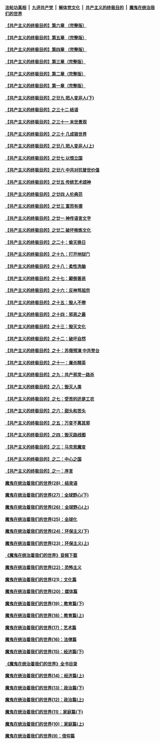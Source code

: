####  [法轮功真相](../../../../basic/blob/master/README.md?t=06010301) &nbsp;|&nbsp; [九评共产党](../../../../9ping.md/blob/master/README.md?t=06010301) &nbsp;|&nbsp; [解体党文化](../../../../jtdwh.md/blob/master/README.md?t=06010301)  &nbsp;|&nbsp; [共产主义的终极目的](../../../../gczydzjmd.md/blob/master/README.md?t=06010301) &nbsp;|&nbsp; [魔鬼在统治我们的世界](../../../../mgztzwmdsj.md/blob/master/README.md?t=06010301) 

#### [【共产主义的终极目的】第六章 （完整版）](../pages/nsc422/n11428913.md?t=06010301) 

#### [【共产主义的终极目的】第五章 （完整版）](../pages/nsc422/n11428912.md?t=06010301) 

#### [【共产主义的终极目的】第四章 （完整版）](../pages/nsc422/n11428907.md?t=06010301) 

#### [【共产主义的终极目的】第三章（完整版）](../pages/nsc422/n11428848.md?t=06010301) 

#### [【共产主义的终极目的】第二章（完整版）](../pages/nsc422/n11428831.md?t=06010301) 

#### [【共产主义的终极目的】第一章（完整版）](../pages/nsc422/n11417651.md?t=06010301) 

#### [【共产主义的终极目的】之廿九 把人变非人(下)](../pages/nsc422/n11344140.md?t=06010301) 

#### [【共产主义的终极目的】之三十二 结语](../pages/nsc422/n11360535.md?t=06010301) 

#### [【共产主义的终极目的】之三十一 末世景观](../pages/nsc422/n11351129.md?t=06010301) 

#### [【共产主义的终极目的】之三十 几成狼世界](../pages/nsc422/n11348280.md?t=06010301) 

#### [【共产主义的终极目的】之廿八 把人变非人(上)](../pages/nsc422/n11340492.md?t=06010301) 

#### [【共产主义的终极目的】之廿七 以恨立国](../pages/nsc422/n11336944.md?t=06010301) 

#### [【共产主义的终极目的】之廿六 中共对抗普世价值](../pages/nsc422/n11324785.md?t=06010301) 

#### [【共产主义的终极目的】之廿五 传统艺术颂神](../pages/nsc422/n11296396.md?t=06010301) 

#### [【共产主义的终极目的】之廿四 人伦典范](../pages/nsc422/n11296397.md?t=06010301) 

#### [【共产主义的终极目的】之廿三 富而有德](../pages/nsc422/n11283598.md?t=06010301) 

#### [【共产主义的终极目的】之廿一 神传语言文字](../pages/nsc422/n11263265.md?t=06010301) 

#### [【共产主义的终极目的】之廿二 破坏修炼文化](../pages/nsc422/n11245728.md?t=06010301) 

#### [【共产主义的终极目的】之二十：偷天换日](../pages/nsc422/n11238846.md?t=06010301) 

#### [【共产主义的终极目的】之十九：打开地狱门](../pages/nsc422/n11206376.md?t=06010301) 

#### [【共产主义的终极目的】之十八：柔性洗脑](../pages/nsc422/n11199994.md?t=06010301) 

#### [【共产主义的终极目的】之十七：颠倒善恶](../pages/nsc422/n11179782.md?t=06010301) 

#### [【共产主义的终极目的】之十六：反神骂祖宗](../pages/nsc422/n11166798.md?t=06010301) 

#### [【共产主义的终极目的】之十五：毁人不倦](../pages/nsc422/n11166792.md?t=06010301) 

#### [【共产主义的终极目的】之十四：邪恶之最](../pages/nsc422/n11150249.md?t=06010301) 

#### [【共产主义的终极目的】之十三：毁灭文化](../pages/nsc422/n11135227.md?t=06010301) 

#### [【共产主义的终极目的】之十二：破坏自然](../pages/nsc422/n11135214.md?t=06010301) 

#### [【共产主义的终极目的】之十：苏俄预演 中共登台](../pages/nsc422/n11118424.md?t=06010301) 

#### [【共产主义的终极目的】之十一：屠杀精英](../pages/nsc422/n11118442.md?t=06010301) 

#### [【共产主义的终极目的】之九：共产邪灵一路杀](../pages/nsc422/n11114139.md?t=06010301) 

#### [【共产主义的终极目的】之八：毁灭人类](../pages/nsc422/n11108503.md?t=06010301) 

#### [【共产主义的终极目的】之七：受苦的还是工农](../pages/nsc422/n11101809.md?t=06010301) 

#### [【共产主义的终极目的】之六：甜头和苦头](../pages/nsc422/n11096971.md?t=06010301) 

#### [【共产主义的终极目的】之五：万变不离其邪](../pages/nsc422/n11091285.md?t=06010301) 

#### [【共产主义的终极目的】之四：毁灭路线图](../pages/nsc422/n11086284.md?t=06010301) 

#### [【共产主义的终极目的】之三：马克思魔变](../pages/nsc422/n11061941.md?t=06010301) 

#### [【共产主义的终极目的】之二：中心之国](../pages/nsc422/n11047728.md?t=06010301) 

#### [【共产主义的终极目的】之一：序言](../pages/nsc422/n11086077.md?t=06010301) 

#### [魔鬼在统治着我们的世界(28)：结束语](../pages/nsc422/n10936246.md?t=06010301) 

#### [魔鬼在统治着我们的世界(27)：全球野心(下)](../pages/nsc422/n10928319.md?t=06010301) 

#### [魔鬼在统治着我们的世界(26)：全球野心(上)](../pages/nsc422/n10900318.md?t=06010301) 

#### [魔鬼在统治着我们的世界(25)：全球化](../pages/nsc422/n10788205.md?t=06010301) 

#### [魔鬼在统治着我们的世界(24)：环保主义(下)](../pages/nsc422/n10695307.md?t=06010301) 

#### [魔鬼在统治着我们的世界(23)：环保主义(上)](../pages/nsc422/n10688613.md?t=06010301) 

#### [《魔鬼在统治着我们的世界》音频下载](../pages/nsc422/n10635553.md?t=06010301) 

#### [魔鬼在统治着我们的世界(22)：恐怖主义](../pages/nsc422/n10614727.md?t=06010301) 

#### [魔鬼在统治着我们的世界(21)：文化篇](../pages/nsc422/n10597706.md?t=06010301) 

#### [魔鬼在统治着我们的世界(20)：媒体篇](../pages/nsc422/n10586579.md?t=06010301) 

#### [魔鬼在统治着我们的世界(19)：教育篇(下)](../pages/nsc422/n10564808.md?t=06010301) 

#### [魔鬼在统治着我们的世界(18)：教育篇(上)](../pages/nsc422/n10526970.md?t=06010301) 

#### [魔鬼在统治着我们的世界(17)：艺术篇](../pages/nsc422/n10499093.md?t=06010301) 

#### [魔鬼在统治着我们的世界(16)：法律篇](../pages/nsc422/n10485969.md?t=06010301) 

#### [魔鬼在统治着我们的世界(15)：经济篇(下)](../pages/nsc422/n10469975.md?t=06010301) 

#### [《魔鬼在统治着我们的世界》全书目录](../pages/nsc422/n10464261.md?t=06010301) 

#### [魔鬼在统治着我们的世界(14)：经济篇(上)](../pages/nsc422/n10457370.md?t=06010301) 

#### [魔鬼在统治着我们的世界(13)：政治篇(下)](../pages/nsc422/n10448270.md?t=06010301) 

#### [魔鬼在统治着我们的世界(12)：政治篇(上)](../pages/nsc422/n10444576.md?t=06010301) 

#### [魔鬼在统治着我们的世界(11)：家庭篇(下)](../pages/nsc422/n10440961.md?t=06010301) 

#### [魔鬼在统治着我们的世界(10)：家庭篇(上)](../pages/nsc422/n10435448.md?t=06010301) 

#### [魔鬼在统治着我们的世界(9)：信仰篇](../pages/nsc422/n10432159.md?t=06010301) 

